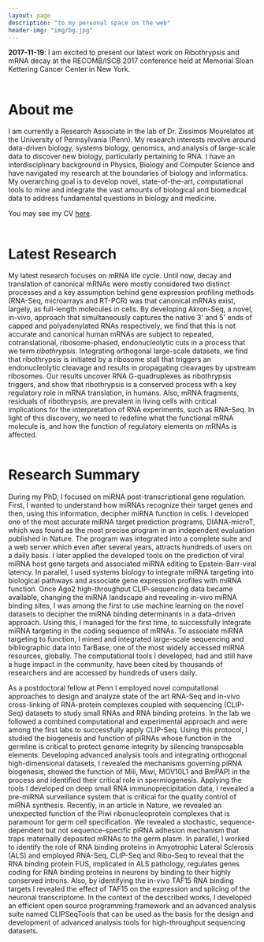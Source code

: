 ```yaml
---
layout: page
description: "to my personal space on the web"
header-img: "img/bg.jpg"
---
```


**2017-11-19**: I am excited to present our latest work on Ribothrypsis and
mRNA decay at the RECOMB/ISCB 2017 conference held at Memorial Sloan Kettering
Cancer Center in New York.
<br><br>

# About me
I am currently a Research Associate in the lab of Dr. Zissimos Mourelatos at
the University of Pennsylvania (Penn). My research interests revolve around
data-driven biology, systems biology, genomics, and analysis of large-scale
data to discover new biology, particularly pertaining to RNA. I have an
interdisciplinary background in Physics, Biology and Computer Science and have
navigated my research at the boundaries of biology and informatics. My
overarching goal is to develop novel, state-of-the-art, computational tools to
mine and integrate the vast amounts of biological and biomedical data to
address fundamental questions in biology and medicine.

You may see my CV [here](download/CV.pdf).
<br><br>

# Latest Research
My latest research focuses on mRNA life cycle. Until now, decay and
translation of canonical mRNAs were mostly considered two distinct processes
and a key assumption behind gene expression profiling methods (RNA-Seq,
microarrays and RT-PCR) was that canonical mRNAs exist, largely, as
full-length molecules in cells. By developing Akron-Seq, a novel, in-vivo,
approach that simultaneously captures the native 3' and 5' ends of capped and
polyadenylated RNAs respectively, we find that this is not accurate and
canonical human mRNAs are subject to repeated, cotranslational,
ribosome-phased, endonucleolytic cuts in a process that we term
*ribothrypsis*. Integrating orthogonal large-scale datasets, we find that
ribothrypsis is initiated by a ribosome stall that triggers an endonucleolytic
cleavage and results in propagating cleavages by upstream ribosomes. Our
results uncover RNA G-quadruplexes as ribothrypsis triggers, and show that
ribothrypsis is a conserved process with a key regulatory role in mRNA
translation, in humans. Also, mRNA fragments, residuals of ribothrypsis, are
prevalent in living cells with critical implications for the interpretation of
RNA experiments, such as RNA-Seq. In light of this discovery, we need to
redefine what the functional mRNA molecule is, and how the function of
regulatory elements on mRNAs is affected.
<br><br>

# Research Summary
During my PhD, I focused on miRNA post-transcriptional gene regulation. First,
I wanted to understand how miRNAs recognize their target genes and then, using
this information, decipher miRNA function in cells. I developed one of the
most accurate miRNA target prediction programs, DIANA-microT, which was found
as the most precise program in an independent evaluation published in Nature.
The program was integrated into a complete suite and a web server which even
after several years, attracts hundreds of users on a daily basis. I later
applied the developed tools on the prediction of viral miRNA host gene targets
and associated miRNA editing to Epstein-Barr-viral latency. In parallel, I
used systems biology to integrate miRNA targeting into biological pathways and
associate gene expression profiles with miRNA function. Once Ago2
high-throughput CLIP-sequencing data became available, changing the miRNA
landscape and revealing in-vivo miRNA binding sites, I was among the first to
use machine learning on the novel datasets to decipher the miRNA binding
determinants in a data-driven approach. Using this, I managed for the first
time, to successfully integrate miRNA targeting in the coding sequence of
mRNAs. To associate miRNA targeting to function, I mined and integrated
large-scale sequencing and bibliographic data into TarBase, one of the most
widely accessed miRNA resources, globally. The computational tools I
developed, had and still have a huge impact in the community, have been cited
by thousands of researchers and are accessed by hundreds of users daily.

As a postdoctoral fellow at Penn I employed novel computational approaches to
design and analyze state of the art RNA-Seq and in-vivo cross-linking of
RNA-protein complexes coupled with sequencing (CLIP-Seq) datasets to study
small RNAs and RNA binding proteins. In the lab we followed a combined
computational and experimental approach and were among the first labs to
successfully apply CLIP-Seq. Using this protocol, I studied the biogenesis and
function of piRNAs whose function in the germline is critical to protect
genome integrity by silencing transposable elements. Developing advanced
analysis tools and integrating orthogonal high-dimensional datasets, I
revealed the mechanisms governing piRNA biogenesis, showed the function of
Mili, Miwi, MOV10L1 and BmPAPI in the process and identified their critical
role in spermiogenesis. Applying the tools I developed on deep small RNA
immunoprecipitation data, I revealed a pre-miRNA surveillance system that is
critical for the quality control of miRNA synthesis. Recently, in an article
in Nature, we revealed an unexpected function of the Piwi ribonucleoprotein
complexes that is paramount for germ cell specification. We revealed a
stochastic, sequence-dependent but not sequence-specific piRNA adhesion
mechanism that traps maternally deposited mRNAs to the germ plasm. In
parallel, I worked to identify the role of RNA binding proteins in Amyotrophic
Lateral Sclerosis (ALS) and employed RNA-Seq, CLIP-Seq and Ribo-Seq to reveal
that the RNA binding protein FUS, implicated in ALS pathology, regulates genes
coding for RNA binding proteins in neurons by binding to their highly
conserved introns. Also, by identifying the in-vivo TAF15 RNA binding targets
I revealed the effect of TAF15 on the expression and splicing of the neuronal
transcriptome. In the context of the described works, I developed an efficient
open source programming framework and an advanced analysis suite named
CLIPSeqTools that can be used as the basis for the design and development of
advanced analysis tools for high-throughput sequencing datasets.
